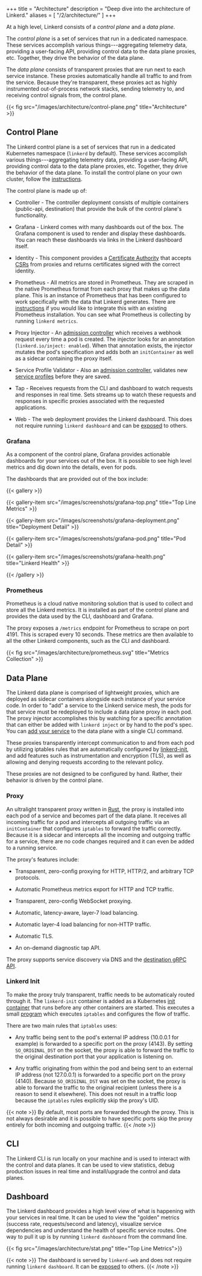 +++
title = "Architecture"
description = "Deep dive into the architecture of Linkerd."
aliases = [
  "/2/architecture/"
]
+++

At a high level, Linkerd consists of a *control plane* and a *data plane*.

The *control plane* is a set of services that run in a dedicated
namespace. These services accomplish various things---aggregating telemetry
data, providing a user-facing API, providing control data to the data plane
proxies, etc. Together, they drive the behavior of the data plane.

The *data plane* consists of transparent proxies that are run next
to each service instance. These proxies automatically handle all traffic to and
from the service. Because they're transparent, these proxies act as highly
instrumented out-of-process network stacks, sending telemetry to, and receiving
control signals from, the control plane.

{{< fig src="/images/architecture/control-plane.png" title="Architecture" >}}

## Control Plane

The Linkerd control plane is a set of services that run in a dedicated
Kubernetes namespace (`linkerd` by default). These services accomplish various
things---aggregating telemetry data, providing a user-facing API, providing
control data to the data plane proxies, etc. Together, they drive the behavior
of the data plane. To install the control plane on your own cluster, follow the [instructions](/2/tasks/install/).

The control plane is made up of:

- Controller - The controller deployment consists of multiple containers
  (public-api, destination) that provide the bulk of the control
  plane's functionality.

- Grafana - Linkerd comes with many dashboards out of the box. The Grafana
  component is used to render and display these dashboards. You can reach these
  dashboards via links in the Linkerd dashboard itself.

- Identity - This component provides a [Certificate
  Authority](https://en.wikipedia.org/wiki/Certificate_authority) that accepts
  [CSRs](https://en.wikipedia.org/wiki/Certificate_signing_request) from proxies
  and returns certificates signed with the correct identity.

- Prometheus - All metrics are stored in Prometheus. They are scraped in the
  native Prometheus format from each proxy that makes up the data plane. This is
  an instance of Prometheus that has been configured to work specifically with
  the data that Linkerd generates. There are
  [instructions](/2/observability/exporting-metrics/) if you would like to
  integrate this with an existing Prometheus installation. You can see what
  Prometheus is collecting by running `linkerd metrics`.

- Proxy Injector - An [admission
  controller][admission-controller]
  which receives a webhook request every time a pod is created. The injector
  looks for an annotation (`linkerd.io/inject: enabled`). When that annotation
  exists, the injector mutates the pod's specification and adds both an
  `initContainer` as well as a sidecar containing the proxy itself.

- Service Profile Validator - Also an [admission
  controller][admission-controller], validates new [service
  profiles](http://localhost:1313/2/reference/service-profiles/) before they are
  saved.

- Tap - Receives requests from the CLI and dashboard to watch requests and
  responses in real time. Sets streams up to watch these requests and responses
  in specific proxies associated with the requested applications.

- Web - The web deployment provides the Linkerd dashboard. This does not require
  running `linkerd dashboard` and can be [exposed](/2/tasks/exposing-dashboard/)
  to others.

### Grafana

As a component of the control plane, Grafana provides actionable dashboards for
your services out of the box. It is possible to see high level metrics and dig
down into the details, even for pods.

The dashboards that are provided out of the box include:

{{< gallery >}}

{{< gallery-item src="/images/screenshots/grafana-top.png"
    title="Top Line Metrics" >}}

{{< gallery-item src="/images/screenshots/grafana-deployment.png"
    title="Deployment Detail" >}}

{{< gallery-item src="/images/screenshots/grafana-pod.png"
    title="Pod Detail" >}}

{{< gallery-item src="/images/screenshots/grafana-health.png"
    title="Linkerd Health" >}}

{{< /gallery >}}

### Prometheus

Prometheus is a cloud native monitoring solution that is used to collect
and store all the Linkerd metrics. It is installed as part of the control plane
and provides the data used by the CLI, dashboard and Grafana.

The proxy exposes a `/metrics` endpoint for Prometheus to scrape on port 4191.
This is scraped every 10 seconds. These metrics are then available to all the
other Linkerd components, such as the CLI and dashboard.

{{< fig src="/images/architecture/prometheus.svg" title="Metrics Collection" >}}

[admission-controller]: https://kubernetes.io/docs/reference/access-authn-authz/admission-controllers/

## Data Plane

The Linkerd data plane is comprised of lightweight proxies, which are deployed
as sidecar containers alongside each instance of your service code. In order to
"add" a service to the Linkerd service mesh, the pods for that service must be
redeployed to include a data plane proxy in each pod. The proxy injector
accomplishes this by watching for a specific annotation that can either be added
with `linkerd inject` or by hand to the pod's spec.  You can [add your
service](/2/tasks/adding-your-service/) to the data plane with a single CLI
command.

These proxies transparently intercept communication to and from each pod by
utilizing iptables rules that are automatically configured by
[linkerd-init](#linkerd-init), and add features such as instrumentation and
encryption (TLS), as well as allowing and denying requests according to the
relevant policy.

These proxies are not designed to be configured by hand. Rather, their behavior
is driven by the control plane.

### Proxy

An ultralight transparent proxy written in [Rust](https://www.rust-lang.org/),
the proxy is installed into each pod of a service and becomes part of the data
plane. It receives all incoming traffic for a pod and intercepts all outgoing
traffic via an `initContainer` that configures `iptables` to forward the
traffic correctly. Because it is a sidecar and intercepts all the incoming and
outgoing traffic for a service, there are no code changes required and it can
even be added to a running service.

The proxy's features include:

- Transparent, zero-config proxying for HTTP, HTTP/2, and arbitrary TCP
  protocols.

- Automatic Prometheus metrics export for HTTP and TCP traffic.

- Transparent, zero-config WebSocket proxying.

- Automatic, latency-aware, layer-7 load balancing.

- Automatic layer-4 load balancing for non-HTTP traffic.

- Automatic TLS.

- An on-demand diagnostic tap API.

The proxy supports service discovery via DNS and the
[destination gRPC API](https://github.com/linkerd/linkerd2-proxy-api).

### Linkerd Init

To make the proxy truly transparent, traffic needs to be automaticaly routed
through it. The `linkerd-init` container is added as a Kubernetes
[init container](https://kubernetes.io/docs/concepts/workloads/pods/init-containers/)
that runs before any other containers are started. This executes a small
[program](https://github.com/linkerd/linkerd2-proxy-init) which executes
`iptables` and configures the flow of traffic.

There are two main rules that `iptables` uses:

- Any traffic being sent to the pod's external IP address (10.0.0.1 for example)
  is forwarded to a specific port on the proxy (4143). By setting
  `SO_ORIGINAL_DST` on the socket, the proxy is able to forward the traffic to the
  original destination port that your application is listening on.

- Any traffic originating from within the pod and being sent to an external IP
  address (not 127.0.0.1) is forwarded to a specific port on the proxy (4140).
  Because `SO_ORIGINAL_DST` was set on the socket, the proxy is able to forward
  the traffic to the original recipient (unless there is a reason to send it
  elsewhere). This does not result in a traffic loop because the `iptables`
  rules explicitly skip the proxy's UID.

{{< note >}}
By default, most ports are forwarded through the proxy. This is not always
desirable and it is possible to have specific ports skip the proxy entirely for
both incoming and outgoing traffic.
{{< /note >}}

## CLI

The Linkerd CLI is run locally on your machine and is used to interact with the
control and data planes. It can be used to view statistics, debug production
issues in real time and install/upgrade the control and data planes.

## Dashboard

The Linkerd dashboard provides a high level view of what is happening with your
services in real time. It can be used to view the "golden" metrics (success
rate, requests/second and latency), visualize service dependencies and
understand the health of specific service routes. One way to pull it up is by
running `linkerd dashboard` from the command line.

{{< fig src="/images/architecture/stat.png" title="Top Line Metrics">}}

{{< note >}}
The dashboard is served by `linkerd-web` and does not require running `linkerd
dashboard`. It can be [exposed](/2/tasks/exposing-dashboard/) to others.
{{< /note >}}

